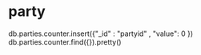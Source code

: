 # party

db.parties.counter.insert({"_id" : "partyid" , "value": 0 })
db.parties.counter.find({}).pretty()